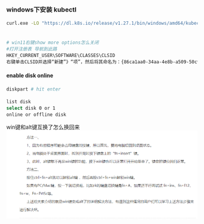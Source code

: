 ### windows下安装 kubectl
```bash
curl.exe -LO "https://dl.k8s.io/release/v1.27.1/bin/windows/amd64/kubectl.exe"


# win11右键show more options怎么关闭
#打开注册表 导航到此路
HKEY_CURRENT_USER\SOFTWARE\CLASSES\CLSID
右键单击CLSID并选择“新建”》“项”，然后将其命名为：{86ca1aa0-34aa-4e8b-a509-50c905bae2a2}。

```
#### enable disk online
```bash
diskpart # hit enter

list disk
select disk 0 or 1
online or offline disk
```

win键和alt键互换了怎么换回来
![](2023-12-22-19-57-20.png)